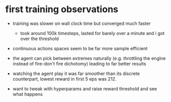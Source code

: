 # first training observations

- training was slower on wall clock time but converged much faster
  - took around 100k timesteps, lasted for barely over a minute and i got over the threshold

- continuous actions spaces seem to be far more sample efficient

- the agent can pick between extremes naturally (e.g. throttling the engine instead of fire-don't fire dichotomy) leading to far better results

- watching the agent play it was far smoother than its discrete counterpart, lowest reward in first 5 eps was 212.

- want to tweak with hyperparams and raise reward threshold and see what happens

